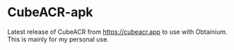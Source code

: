 # CubeACR-apk
Latest release of CubeACR from https://cubeacr.app to use with Obtainium.
This is mainly for my personal use.
